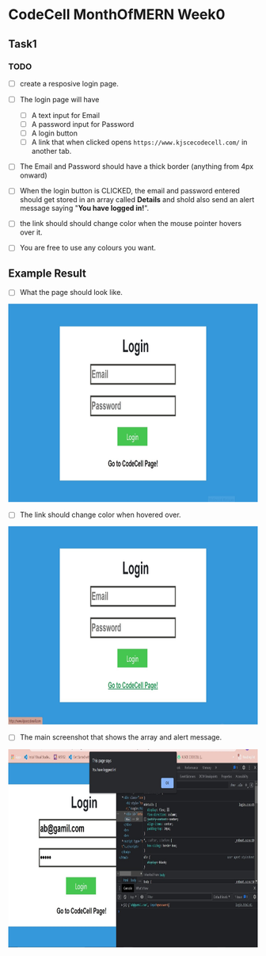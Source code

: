 # CodeCell MonthOfMERN Week0

## Task1

### TODO


- [ ] create a resposive login page. 
- [ ] The login page will have 
  - [ ] A text input for Email
  - [ ] A password input for Password
  - [ ] A login button
  - [ ] A link that when clicked opens ```https://www.kjscecodecell.com/``` in another tab. 
  
- [ ] The Email and Password should have a thick border (anything from 4px onward) 
- [ ] When the login button is CLICKED, the email and password entered should get stored in an array called **Details** and shold also send an alert message saying "**You have logged in!**".
- [ ] the link should should change color when the mouse pointer hovers over it.
- [ ] You are free to use any colours you want.


## Example Result

- [ ] What the page should look like.
<img src="../assets/task1-ss1.jpg" height="400" />

- [ ] The link should change color when hovered over.
<img src="../assets/task1-ss2.jpg" height="400" />

- [ ] The main screenshot that shows the array and alert message.
<img src="../assets/task1-ss3.jpg" height="400" />
